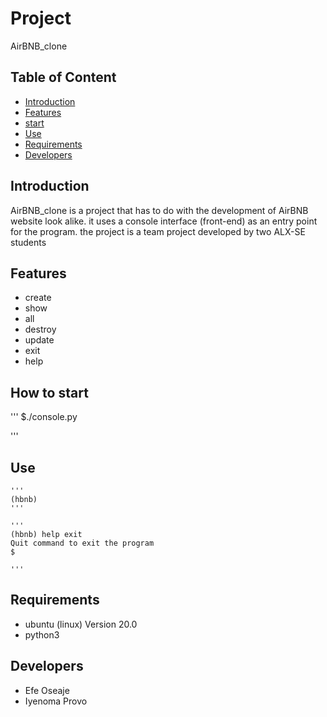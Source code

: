 # Project
AirBNB_clone
## Table of Content
* [Introduction]("Introduction")
* [Features]("Features")
* [start]("start")
* [Use]("Use")
* [Requirements]("Requirements")
* [Developers]("Developers")

## Introduction
AirBNB_clone is a project that has to do with the development of AirBNB website look alike.
it uses a console interface (front-end) as an entry point for the program.
the project is a team project developed by two ALX-SE students

## Features
* create
* show
* all
* destroy
* update
* exit
* help

## How to start
'''
$./console.py

'''

##  Use
<pre><code>'''
(hbnb) <command> <arguments>
'''</code></pre>

<pre><code>'''
(hbnb) help exit
Quit command to exit the program
$

'''</code></pre>

## Requirements
* ubuntu (linux) Version 20.0
* python3

## Developers
* Efe Oseaje
* Iyenoma Provo
